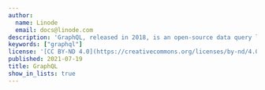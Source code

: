```yaml
---
author:
  name: Linode
  email: docs@linode.com
description: 'GraphQL, released in 2018, is an open-source data query language for APIs originally created by Lee Byron from Facebook and now maintained by the GraphQL foundation.'
keywords: ["graphql"]
license: '[CC BY-ND 4.0](https://creativecommons.org/licenses/by-nd/4.0)'
published: 2021-07-19
title: GraphQL
show_in_lists: true
---
```


